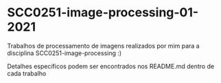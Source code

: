 # SCC0251-image-processing-01-2021
Trabalhos de processamento de imagens realizados por mim para a disciplina SCC0251-image-processing :)

Detalhes específicos podem ser encontrados nos README.md dentro de cada trabalho
